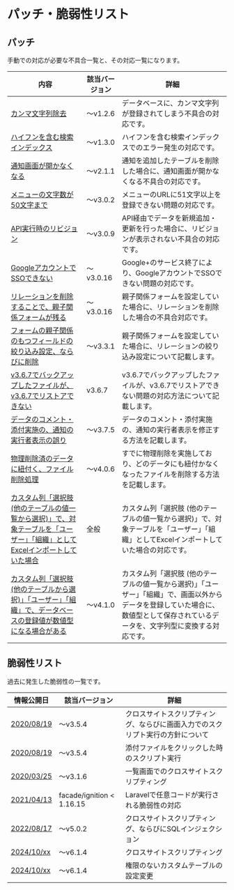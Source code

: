 # パッチ・脆弱性リスト

## パッチ
手動での対応が必要な不具合一覧と、その対応一覧になります。

| 内容 | 該当バージョン | 詳細 |
| ---- | ---- | ---- |
| [カンマ文字列除去](/ja/patch/comma) | ～v1.2.6 | データベースに、カンマ文字列が登録されてしまう不具合の対応です。 |
| [ハイフンを含む検索インデックス](/ja/patch/index_hyphen) | ～v1.3.0 | ハイフンを含む検索インデックスでのエラー発生の対応です。 |
| [通知画面が開かなくなる](/ja/patch/remove_deleted_table_notify) | ～v2.1.1 | 通知を追加したテーブルを削除した場合に、通知画面が開かなくなる不具合の対応です。 |
| [メニューの文字数が50文字まで](/ja/patch/menu_uri_length) | ～v3.0.2 | メニューのURLに51文字以上を登録できない問題の対応です。 |
| [API実行時のリビジョン](/ja/patch/api_revision) | ～v3.0.9 | API経由でデータを新規追加・更新を行った場合に、リビジョンが表示されない不具合の対応です。 |
| [GoogleアカウントでSSOできない](/ja/patch/sso_google) | ～v3.0.16 | Google+のサービス終了により、GoogleアカウントでSSOできない問題の対応です。 |
| [リレーションを削除することで、親子関係フォームが残る](/ja/patch/remove_deleted_relation) | ～v3.0.16 | 親子関係フォームを設定していた場合に、リレーションを削除した場合の不具合対応です。 |
| [フォームの親子関係のもつフィールドの絞り込み設定、ならびに削除](/ja/patch/relation_filter) | ～v3.3.1 | 親子関係フォームを設定していた場合に、リレーションの絞り込み設定について記載します。 |
| [v3.6.7でバックアップしたファイルが、v3.6.7でリストアできない](/ja/patch/resotre_ignore_view) | v3.6.7 | v3.6.7でバックアップしたファイルが、v3.6.7でリストアできない問題の対応方法について記載します。 |
| [データのコメント・添付実施の、通知の実行者表示の誤り](/ja/patch/mail_template_comment_attachment) | ～v3.7.5 | データのコメント・添付実施の、通知の実行者表示を修正する方法を記載します。 |
| [物理削除済のデータに紐付く、ファイル削除処理](/ja/patch/file_deleting) | ～v4.0.6 | すでに物理削除を実施しており、どのデータにも紐付かなくなったファイルを削除する方法を記載します。 |
| [カスタム列「選択肢 (他のテーブルの値一覧から選択)」で、対象テーブルを「ユーザー」「組織」としてExcelインポートしていた場合](/ja/patch/select_table_user_org) | 全般 | カスタム列「選択肢 (他のテーブルの値一覧から選択)」で、対象テーブルを「ユーザー」「組織」としてExcelインポートしていた場合の対応です。 |
| [カスタム列「選択肢(他のテーブルから選択)」「ユーザー」「組織」で、データベースの登録値が数値型になる場合がある](/ja/patch/select_table_integer) | ～v4.1.0 | カスタム列「選択肢 (他のテーブルの値一覧から選択)」「ユーザー」「組織」で、画面以外からデータを登録していた場合に、数値型として保存されているデータを、文字列型に変換する対応です。 |


## 脆弱性リスト
過去に発生した脆弱性の一覧です。

| 情報公開日 | 該当バージョン | 詳細 |
| ---- | ---- | ---- |
| [2020/08/19](/ja/weakness/20200819) | ～v3.5.4 | クロスサイトスクリプティング、ならびに画面入力でのスクリプト実行の方針について |
| [2020/08/19](/ja/weakness/20200819_2) | ～v3.5.4 | 添付ファイルをクリックした時のスクリプト実行 |
| [2020/03/25](/ja/weakness/20200325) | ～v3.1.6 | 一覧画面でのクロスサイトスクリプティング |
| [2021/04/13](/ja/weakness/20210413) | facade/ignition < 1.16.15 | Laravelで任意コードが実行される脆弱性の対応 |
| [2022/08/17](/ja/weakness/20220817) | ～v5.0.2 | クロスサイトスクリプティング、ならびにSQLインジェクション |
| [2024/10/xx](/ja/weakness/202210xx) | ～v6.1.4 | クロスサイトスクリプティング
| [2024/10/xx](/ja/weakness/202210xx_2) | ～v6.1.4 | 権限のないカスタムテーブルの設定変更
